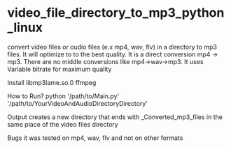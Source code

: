 video_file_directory_to_mp3_python_linux
=================================

convert video files or oudio files (e.x mp4, wav, flv) in a directory to mp3 files.
It will optimize to to the best quality.
It is a direct conversion mp4 -> mp3.
There are no middle conversions like mp4->wav->mp3.
It uses Variable bitrate for maximum quality

Install
libmp3lame.so.0
ffmpeg

How to Run?
python '/path/to/Main.py' '/path/to/YourVideoAndAudioDirectoryDirectory'

Output
creates a new directory that ends with _Converted_mp3_files in the same place
of the video files directory

Bugs
it was tested on mp4, wav, flv and not on other formats
